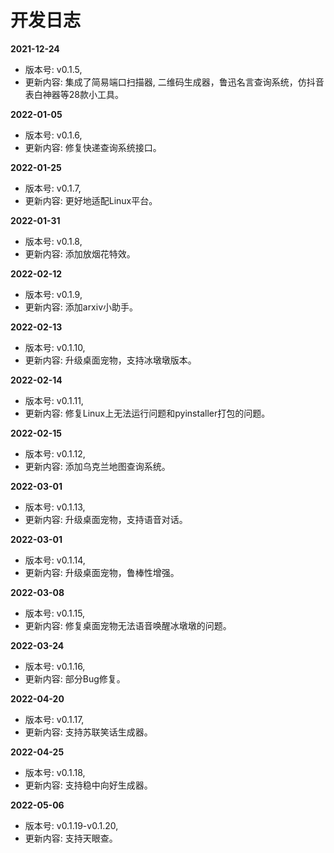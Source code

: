 # 开发日志

**2021-12-24**

- 版本号: v0.1.5, 
- 更新内容: 集成了简易端口扫描器, 二维码生成器，鲁迅名言查询系统，仿抖音表白神器等28款小工具。

**2022-01-05**

- 版本号: v0.1.6, 
- 更新内容: 修复快递查询系统接口。

**2022-01-25**

- 版本号: v0.1.7, 
- 更新内容: 更好地适配Linux平台。

**2022-01-31**

- 版本号: v0.1.8, 
- 更新内容: 添加放烟花特效。

**2022-02-12**

- 版本号: v0.1.9, 
- 更新内容: 添加arxiv小助手。

**2022-02-13**

- 版本号: v0.1.10, 
- 更新内容: 升级桌面宠物，支持冰墩墩版本。

**2022-02-14**

- 版本号: v0.1.11, 
- 更新内容: 修复Linux上无法运行问题和pyinstaller打包的问题。

**2022-02-15**

- 版本号: v0.1.12, 
- 更新内容: 添加乌克兰地图查询系统。

**2022-03-01**

- 版本号: v0.1.13, 
- 更新内容: 升级桌面宠物，支持语音对话。

**2022-03-01**

- 版本号: v0.1.14, 
- 更新内容: 升级桌面宠物，鲁棒性增强。

**2022-03-08**

- 版本号: v0.1.15, 
- 更新内容: 修复桌面宠物无法语音唤醒冰墩墩的问题。

**2022-03-24**

- 版本号: v0.1.16, 
- 更新内容: 部分Bug修复。

**2022-04-20**

- 版本号: v0.1.17, 
- 更新内容: 支持苏联笑话生成器。

**2022-04-25**

- 版本号: v0.1.18, 
- 更新内容: 支持稳中向好生成器。

**2022-05-06**

- 版本号: v0.1.19-v0.1.20, 
- 更新内容: 支持天眼查。
